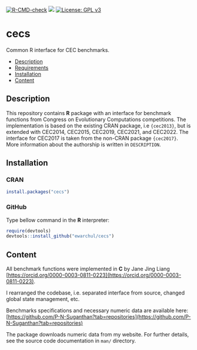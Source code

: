 [![R-CMD-check](https://github.com/ewarchul/cecs/workflows/R-CMD-check/badge.svg)](https://github.com/ewarchul/cecs/actions)
[![](https://www.r-pkg.org/badges/version/cecs?color)](https://cran.r-project.org/package=cecs)
[![License: GPL v3](https://img.shields.io/badge/License-GPLv3-blue.svg)](https://www.gnu.org/licenses/gpl-3.0)
# cecs

Common R interface for CEC benchmarks.

<!--ts-->
   * [Description](#description)
   * [Requirements](#requirements)
   * [Installation](#installation)
   * [Content](#content)
<!--te-->

## Description

This repository contains **R** package with an interface for benchmark functions from Congress on Evolutionary Computations competitions.
The implementation is based on the existing CRAN package, i.e `{cec2013}`, but is extended with CEC2014, CEC2015, CEC2019, CEC2021, and CEC2022.
The interface for CEC2017 is taken from the non-CRAN package `{cec2017}`.
More information about the authorship is written in `DESCRIPTION`. 

## Installation

### CRAN

```r
install.packages("cecs")
```

### GitHub

Type bellow command in the **R** interpreter:

```r
require(devtools)
devtools::install_github("ewarchul/cecs")
```

## Content

All benchmark functions were implemented in **C** by Jane Jing Liang [https://orcid.org/0000-0003-0811-0223](https://orcid.org/0000-0003-0811-0223).

I rearranged the codebase, i.e. separated interface from source, changed global state management, etc.

Benchmarks specifications and necessary numeric data are available here: [https://github.com/P-N-Suganthan?tab=repositories](https://github.com/P-N-Suganthan?tab=repositories)

The package downloads numeric data from my website. For further details, see the source code documentation in `man/` directory.
